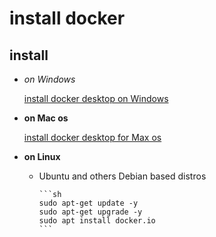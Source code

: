 # install docker

## install

+ *on Windows*
  
    [install docker desktop on Windows](https://docs.docker.com/desktop/install/windows-install/)

+ **on Mac os**

    [install docker desktop for Max os](https://docs.docker.com/desktop/install/mac-install/)

+ **on Linux**

  + Ubuntu and others Debian based distros

        ```sh
        sudo apt-get update -y
        sudo apt-get upgrade -y
        sudo apt install docker.io
        ```
